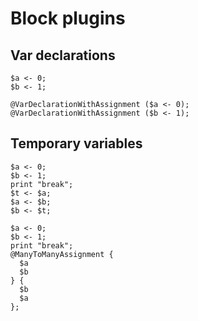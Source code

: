 # Block plugins

## Var declarations

```polygolf
$a <- 0;
$b <- 1;
```

```polygolf block.addVarDeclarations
@VarDeclarationWithAssignment ($a <- 0);
@VarDeclarationWithAssignment ($b <- 1);
```

## Temporary variables

```polygolf
$a <- 0;
$b <- 1;
print "break";
$t <- $a;
$a <- $b;
$b <- $t;
```

```polygolf block.tempVarToMultipleAssignment
$a <- 0;
$b <- 1;
print "break";
@ManyToManyAssignment {
  $a
  $b
} {
  $b
  $a
};
```
